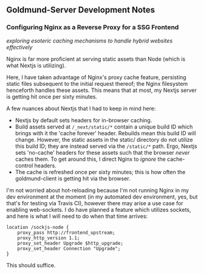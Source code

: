 ## Goldmund-Server Development Notes

### Configuring Nginx as a Reverse Proxy for a SSG Frontend
*exploring esoteric caching mechanisms to handle hybrid websites effectively*

Nginx is far more proficient at serving static assets than Node (which is what Nextjs is utilizing).

Here, I have taken advantage of Nginx's proxy cache feature, persisting static files subsequent to the initial request thereof; the Nginx filesystem henceforth handles these assets. This means that at most, my Nextjs server is getting hit once per sixty minutes.

A few nuances about Nextjs that I had to keep in mind here:
 - Nextjs by default sets headers for in-browser caching. 
 - Build assets served at `/_next/static/*` contain a unique build ID which brings with it the 'cache forever' header. Rebuilds mean this build ID will change. However, the static assets in the static/ directory do not utilize this build ID; they are instead served via the `/static/*` path. Ergo, Nextjs sets 'no-cache' headers for these assets such that the browser *never* caches them. To get around this, I direct Nginx to *ignore* the cache-control headers.
 - The cache is refreshed once per sixty minutes; this is how often the goldmund-client is getting hit via the browser.

I'm not worried about hot-reloading because I'm not running Nginx in my dev environment at the moment (in my automated dev environment, yes, but that's for testing via Travis CI), however there may arise a use case for enabling web-sockets. I do have planned a feature which utilizes sockets, and here is what I will need to do when that time arrives:

```
location /sockjs-node {
    proxy_pass http://frontend_upstream;
    proxy_http_version 1.1;
    proxy_set_header Upgrade $http_upgrade;
    proxy_set_header Connection "Upgrade";
}
```

This should suffice.